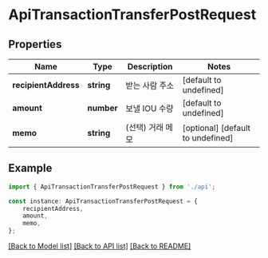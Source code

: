 # ApiTransactionTransferPostRequest


## Properties

Name | Type | Description | Notes
------------ | ------------- | ------------- | -------------
**recipientAddress** | **string** | 받는 사람 주소 | [default to undefined]
**amount** | **number** | 보낼 IOU 수량 | [default to undefined]
**memo** | **string** | (선택) 거래 메모 | [optional] [default to undefined]

## Example

```typescript
import { ApiTransactionTransferPostRequest } from './api';

const instance: ApiTransactionTransferPostRequest = {
    recipientAddress,
    amount,
    memo,
};
```

[[Back to Model list]](../README.md#documentation-for-models) [[Back to API list]](../README.md#documentation-for-api-endpoints) [[Back to README]](../README.md)
